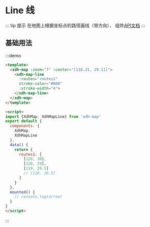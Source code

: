 # Line 线

::: tip 提示
在地图上根据坐标点的路径画线（带方向）， 组件[API文档](/api.html?url=/xdh-map/doc/module-xdh-map-line.html)
:::

## 基础用法

:::demo

```html
<template>
  <xdh-map :zoom="7" :center="[118.21, 29.11]">
    <xdh-map-line 
      :routes="routes1" 
      stroke-color="#000" 
      :stroke-width="4">
    </xdh-map-line>
  </xdh-map>
</template>

<script>
import {XdhMap, XdhMapLine} from 'xdh-map'
export default {
  components: {
    XdhMap,
    XdhMapLine
  },
  data() {
    return {
      routes1: [
        [120, 30],
        [120, 29],
        [119, 29.5]
        // [118, 30.5]
      ]
    }
  },
  mounted() {
    // console.log(arrow)
  }
}
</script>
```

:::
